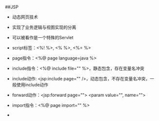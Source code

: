 ##JSP
* 动态网页技术
* 实现了业务逻辑与视图实现的分离
* 可以被看作是一个特殊的Servlet

* script标签：<%! %>, <% %>, <%= %>
* page指令：<%@ page language=java %>
* include指令：<%@ include file="" %>，静态包含，存在变量名冲突
* include动作: <jsp:include page="" />，动态包含，不存在变量名冲突，一般使用include动作
* forward动作：<jsp:forward page=""> <param value="", name="">
* import指令：<%@ page import="" %>
* 
